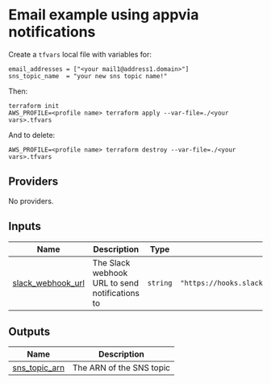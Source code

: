 # Email example using appvia notifications

Create a `tfvars` local file with variables for:
```
email_addresses = ["<your mail1@address1.domain>"]
sns_topic_name  = "your new sns topic name!"
```

Then:
```
terraform init
AWS_PROFILE=<profile name> terraform apply --var-file=./<your vars>.tfvars
```

And to delete:
```
AWS_PROFILE=<profile name> terraform destroy --var-file=./<your vars>.tfvars
```

<!-- BEGIN_TF_DOCS -->
## Providers

No providers.

## Inputs

| Name | Description | Type | Default | Required |
|------|-------------|------|---------|:--------:|
| <a name="input_slack_webhook_url"></a> [slack\_webhook\_url](#input\_slack\_webhook\_url) | The Slack webhook URL to send notifications to | `string` | `"https://hooks.slack.com/services/XXXXXXXX/XXXXXXXXXXXXXXXXXXXXXXXX"` | no |

## Outputs

| Name | Description |
|------|-------------|
| <a name="output_sns_topic_arn"></a> [sns\_topic\_arn](#output\_sns\_topic\_arn) | The ARN of the SNS topic |
<!-- END_TF_DOCS -->